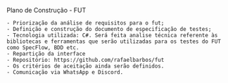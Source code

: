 Plano de Construção - FUT

    - Priorização da análise de requisitos para o fut;
    - Definição e construção do documento de especificação de testes;
    - Tecnologia utilizada: C#. Será feita analise técnica referente às bibliotecas e ferramentas que serão utilizadas para os testes do FUT como SpecFlow, BDD etc.
    - Repartição da interface
    - Repositório: https://github.com/rafaelbarbos/fut
    - Os critérios de aceitação ainda serão definidos.
    - Comunicação via WhatsApp e Discord.
